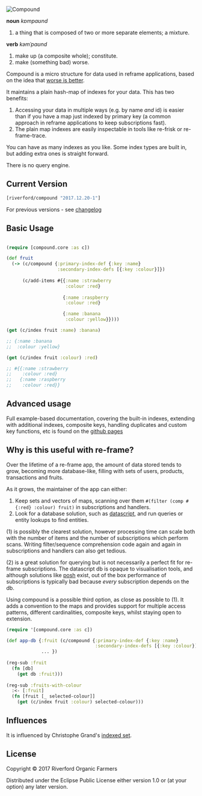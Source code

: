 ![Compound](https://raw.githubusercontent.com/riverford/compound/master/docs/img/compound.png)

**noun** *kɒmpaʊnd*

1. a thing that is composed of two or more separate elements; a mixture.

**verb** *kəmˈpaʊnd*

1. make up (a composite whole); constitute.
2. make (something bad) worse. 

Compound is a micro structure for data used in reframe applications, 
based on the idea that [worse is better](https://en.wikipedia.org/wiki/Worse_is_better). 

It maintains a plain hash-map of indexes for your data. This has two benefits: 
 1. Accessing your data in multiple ways (e.g. by name _and_ id) is easier than if you have a map just indexed by primary key (a common approach in reframe applications to keep subscriptions fast). 
 2. The plain map indexes are easily inspectable in tools like re-frisk or re-frame-trace.

You can have as many indexes as you like. Some index types are built in, but adding extra ones is straight forward. 

There is no query engine. 

## Current Version

```clojure
[riverford/compound "2017.12.20-1"]
```

For previous versions - see [changelog](https://github.com/riverford/compound/blob/master/CHANGELOG.md)

## Basic Usage


```clojure

(require [compound.core :as c]) 

(def fruit
  (-> (c/compound {:primary-index-def {:key :name}
                   :secondary-index-defs [{:key :colour}]})
          
      (c/add-items #{{:name :strawberry
                      :colour :red}
                      
                     {:name :raspberry
                      :colour :red}

                     {:name :banana
                      :colour :yellow}})))

(get (c/index fruit :name) :banana)

;; {:name :banana
;;  :colour :yellow}

(get (c/index fruit :colour) :red)

;; #{{:name :strawberry
;;    :colour :red}
;;   {:name :raspberry
;;    :colour :red}}

```

## Advanced usage

Full example-based documentation, covering the built-in indexes, extending with additional indexes, composite keys, handling duplicates and custom key functions, etc is found on the [github pages](https://riverford.github.io/compound)


## Why is this useful with re-frame?

Over the lifetime of a re-frame app, the amount of data stored tends to grow, becoming more database-like, filling with sets of users, products, transactions and fruits. 

As it grows, the maintainer of the app can either:

 1. Keep sets and vectors of maps, scanning over them `#(filter (comp #{:red} :colour) fruit)` in subscriptions and handlers.
 2. Look for a database solution, such as [datascript](https://github.com/tonsky/datascript), and run queries or entity lookups to find entities. 

(1) is possibly the clearest solution, however processing time can scale both with the number of items and the number of subscriptions which perform scans. Writing filter/sequence comprehension code again and again in subscriptions and handlers can also get tedious. 

(2) is a great solution for querying but is not necessarily a perfect fit for re-frame subscriptions. 
The datascript db is opaque to visualisation tools, and although solutions like [posh](https://github.com/mpdairy/posh) exist, out of the box performance of 
subscriptions is typically bad because *every* subscription depends on the db. 

Using compound is a possible third option, as close as possible to (1). It adds a convention to the maps and provides support for multiple access patterns, different cardinalities, composite keys, whilst staying open to extension.


```clojure
(require '[compound.core :as c])

(def app-db {:fruit (c/compound {:primary-index-def {:key :name} 
                                 :secondary-index-defs [{:key :colour}]})
             ... })
                                 
(reg-sub :fruit
  (fn [db] 
    (get db :fruit)))
   
(reg-sub :fruits-with-colour
  :<- [:fruit]
  (fn [fruit [_ selected-colour]]
    (get (c/index fruit :colour) selected-colour)))
```

## Influences 

It is influenced by Christophe Grand's [indexed set](https://github.com/cgrand/indexed-set). 

## License

Copyright © 2017 Riverford Organic Farmers

Distributed under the Eclipse Public License either version 1.0 or (at
your option) any later version.
